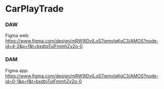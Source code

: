 # CarPlayTrade

### DAW
Figma web: https://www.figma.com/design/mRW9lDvILoS7iemvIqKgC3/AMOS?node-id=4-2&p=f&t=bxdtoTulFmmhZy2o-0 

### DAM
Figma app: https://www.figma.com/design/mRW9lDvILoS7iemvIqKgC3/AMOS?node-id=0-1&p=f&t=bxdtoTulFmmhZy2o-0